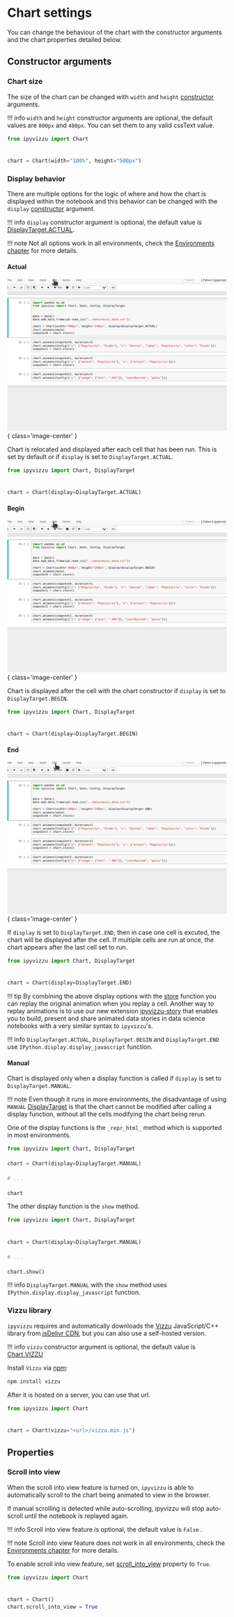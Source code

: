# Chart settings

You can change the behaviour of the chart with the constructor arguments and the
chart properties detailed below.

## Constructor arguments

### Chart size

The size of the chart can be changed with `width` and `height`
[constructor](../reference/ipyvizzu/chart.md#ipyvizzu.chart.Chart.__init__)
arguments.

!!! info
    `width` and `height` constructor arguments are optional, the default values
    are `800px` and `480px`. You can set them to any valid cssText value.

```python
from ipyvizzu import Chart


chart = Chart(width="100%", height="500px")
```

### Display behavior

There are multiple options for the logic of where and how the chart is displayed
within the notebook and this behavior can be changed with the `display`
[constructor](../reference/ipyvizzu/chart.md#ipyvizzu.chart.Chart.__init__)
argument.

!!! info
    `display` constructor argument is optional, the default value is
    [DisplayTarget.ACTUAL](../reference/ipyvizzu/template.md#ipyvizzu.template.DisplayTarget).

!!! note
    Not all options work in all environments, check the
    [Environments chapter](../environments/index.md) for more details.

#### Actual

![actual](../assets/actual.gif){ class='image-center' }

Chart is relocated and displayed after each cell that has been run. This is set
by default or if `display` is set to `DisplayTarget.ACTUAL`.

```python
from ipyvizzu import Chart, DisplayTarget


chart = Chart(display=DisplayTarget.ACTUAL)
```

#### Begin

![begin](../assets/begin.gif){ class='image-center' }

Chart is displayed after the cell with the chart constructor if `display` is set
to `DisplayTarget.BEGIN`.

```python
from ipyvizzu import Chart, DisplayTarget


chart = Chart(display=DisplayTarget.BEGIN)
```

#### End

![end](../assets/end.gif){ class='image-center' }

If `display` is set to `DisplayTarget.END`, then in case one cell is excuted,
the chart will be displayed after the cell. If multiple cells are run at once,
the chart appears after the last cell set to run.

```python
from ipyvizzu import Chart, DisplayTarget


chart = Chart(display=DisplayTarget.END)
```

!!! tip
    By combining the above display options with the
    [store](./shorthands_store.md) function you can replay the original
    animation when you replay a cell. Another way to replay animations is to use
    our new extension
    [ipyvizzu-story](https://vizzuhq.github.io/ipyvizzu-story/) that enables you
    to build, present and share animated data stories in data science notebooks
    with a very similar syntax to `ipyvizzu`'s.

!!! info
    `DisplayTarget.ACTUAL`, `DisplayTarget.BEGIN` and `DisplayTarget.END` use
    `IPython.display.display_javascript` function.

#### Manual

Chart is displayed only when a display function is called if `display` is set to
`DisplayTarget.MANUAL`.

!!! note
    Even though it runs in more environments, the disadvantage of using `MANUAL`
    [DisplayTarget](../reference/ipyvizzu/template.md#ipyvizzu.template.DisplayTarget)
    is that the chart cannot be modified after calling a display function,
    without all the cells modifying the chart being rerun.

One of the display functions is the `_repr_html_` method which is supported in
most environments.

```python
from ipyvizzu import Chart, DisplayTarget

chart = Chart(display=DisplayTarget.MANUAL)

# ...

chart
```

The other display function is the `show` method.

```python
from ipyvizzu import Chart, DisplayTarget


chart = Chart(display=DisplayTarget.MANUAL)

# ...

chart.show()
```

!!! info
    `DisplayTarget.MANUAL` with the `show` method uses
    `IPython.display.display_javascript` function.

### Vizzu library

`ipyvizzu` requires and automatically downloads the
[Vizzu](https://lib.vizzuhq.com/) JavaScript/C++ library from
[jsDelivr CDN](https://www.jsdelivr.com/package/npm/vizzu), but you can also use
a self-hosted version.

!!! info
    `vizzu` constructor argument is optional, the default value is
    [Chart.VIZZU](../reference/ipyvizzu/chart.md#ipyvizzu.chart.Chart.VIZZU)

Install `Vizzu` via [npm](https://www.npmjs.com/package/vizzu):

```sh
npm install vizzu
```

After it is hosted on a server, you can use that url.

```python
from ipyvizzu import Chart


chart = Chart(vizzu="<url>/vizzu.min.js")
```

## Properties

### Scroll into view

When the scroll into view feature is turned on, `ipyvizzu` is able to
automatically scroll to the chart being animated to view in the browser.

If manual scrolling is detected while auto-scrolling, ipyvizzu will stop
auto-scroll until the notebook is replayed again.

!!! info
    Scroll into view feature is optional, the default value is `False` .

!!! note
    Scroll into view feature does not work in all environments, check the
    [Environments chapter](../environments/index.md) for more details.

To enable scroll into view feature, set
[scroll_into_view](../reference/ipyvizzu/chart.md#ipyvizzu.chart.Chart.scroll_into_view)
property to `True`.

```python
from ipyvizzu import Chart


chart = Chart()
chart.scroll_into_view = True
```
